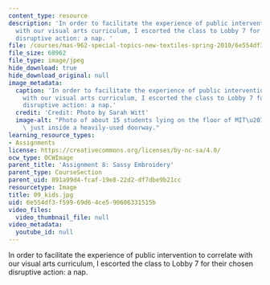 ```yaml
---
content_type: resource
description: 'In order to facilitate the experience of public intervention to correlate
  with our visual arts curriculum, I escorted the class to Lobby 7 for their chosen
  disruptive action: a nap. '
file: /courses/mas-962-special-topics-new-textiles-spring-2010/6e554df3f59969d64ce590606331515b_09_kids.jpg
file_size: 68962
file_type: image/jpeg
hide_download: true
hide_download_original: null
image_metadata:
  caption: 'In order to facilitate the experience of public intervention to correlate
    with our visual arts curriculum, I escorted the class to Lobby 7 for their chosen
    disruptive action: a nap.'
  credit: 'Credit: Photo by Sarah Witt'
  image-alt: "Photo of about 15 students lying on the floor of MIT\u2019s Lobby 7,\
    \ just inside a heavily-used doorway."
learning_resource_types:
- Assignments
license: https://creativecommons.org/licenses/by-nc-sa/4.0/
ocw_type: OCWImage
parent_title: 'Assignment 8: Sassy Embroidery'
parent_type: CourseSection
parent_uid: 891a99d4-fcaf-19e8-22d2-df7dbe9b21cc
resourcetype: Image
title: 09_kids.jpg
uid: 6e554df3-f599-69d6-4ce5-90606331515b
video_files:
  video_thumbnail_file: null
video_metadata:
  youtube_id: null
---
```

In order to facilitate the experience of public intervention to correlate with our visual arts curriculum, I escorted the class to Lobby 7 for their chosen disruptive action: a nap. 